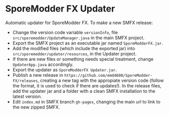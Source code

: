 # SporeModder FX Updater

Automatic updater for SporeModder FX. To make a new SMFX release:
 - Change the version code variable `versionInfo`, file `src/sporemodder/UpdateManager.java` in the main SMFX project.
 - Export the SMFX project as an executable jar named `SporeModderFX.jar`.
 - Add the modified files (which include the exported jar) into `src/sporemodder/updater/resources`, in the Updater project.
 - If there are new files or something needs special treatment, change `UpdaterApp.java` accordingly.
 - Export the updater as `SporeModderFX Updater.jar`.
 - Publish a new release in `https://github.com/emd4600/SporeModder-FX/releases`, creating a new tag with the appropiate version code (follow the format, it is used to check if there are updates!). In the release files, add the updater jar and a folder with a clean SMFX installation to the latest version.
 - Edit `index.md` in SMFX branch `gh-pages`, changing the main url to link to the new zipped SMFX.
